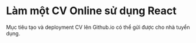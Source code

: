 # Làm một CV Online sử dụng React

Mục tiêu tạo và deployment CV lên Github.io có thể gửi được cho nhà tuyển dụng.
